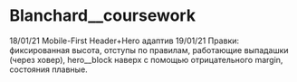 # Blanchard__coursework
18/01/21 Mobile-First Header+Hero адаптив
19/01/21 Правки: фиксированная высота, отступы по правилам, работающие выпадашки (через ховер), hero__block наверх с помощью отрицательного margin, состояния плавные.

